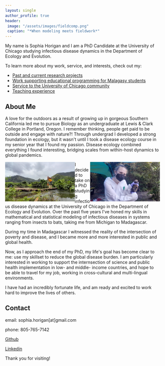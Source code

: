 ```yaml
---
layout: single
author_profile: true
header:
 image: "/assets/images/fieldcomp.png"
 caption: "*When modeling meets fieldwork*"
---
```


My name is Sophia Horigan and I am a PhD Candidate at the University of Chicago studying infectious disease dynamics in the Department of Ecology and Evolution.

To learn more about my work, service, and interests, check out my:

* [Past and current research projects](/research)
* [Work supporting educational programming for Malagasy students](/outreachprogramming)
* [Service to the University of Chicago community](/communityservice)
* [Teaching experience](/teaching)

## About Me

A love for the outdoors as a result of growing up in gorgeous Southern California led me to pursue Biology as an undergraduate at Lewis & Clark College in Portland, Oregon. I remember thinking, people get paid to be outside and engage with nature?! Through undergrad I developed a strong foundation in ecology, but it wasn't until I took a disease ecology course in my senior year that I found my passion. Disease ecology combined everything I found interesting, bridging scales from within-host dynamics to global pandemics. 

<img align="right" width="45%" margin-left="20px" src="/assets/images/sophbat.jpeg">
<img align="left" width="45%" margin-left="20px" src="/assets/images/sophlog.jpeg">

I decided to take on a PhD studying infectious disease dynamics at the University of Chicago in the Department of Ecology and Evolution. Over the past five years I've honed my skills in mathematical and statistical modeling of infectious diseases in systems ranging from insects to bats, taking me from Michigan to Madagascar. 

During my time in Madagascar I witnessed the reality of the intersection of poverty and disease, and I became more and more interested in public and global health. 

Now, as I approach the end of my PhD, my life's goal has become clear to me: use my skillset to reduce the global disease burden. I am particularly interested in working to support the internsection of science and public health implementation in low- and middle- income countries, and hope to be able to travel for my job, working in cross-cultural and multi-lingual environments. 

I have had an incredibly fortunate life, and am ready and excited to work hard to improve the lives of others.

## Contact
email: sophia.horigan[at]gmail.com

phone: 805-765-7142

[Github](https://github.com/sophiahorigan)

[Linkedin](https://www.linkedin.com/in/sophia-horigan-01a812237/)

Thank you for visiting!

